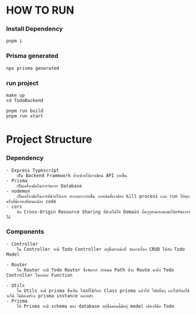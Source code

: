# HOW TO RUN 

### Install Dependency

```
pnpm i 
```

### Prisma generated

```
npx prisma generated
```

### run project 
```
make up
cd TodoBackend

pnpm run build
pnpm run start
```

# Project Structure 

### Dependency
	- Express Typescript
		เป็น Backend Framework ที่จะช่วยให้เราเขียน API ง่ายขึ้น 
	- Prisma
		เป็นเครื่องมือในการจัดการ Database 
	- nodemon
		เป็นเครื่องมือในการที่ช่วยให้การ ทำงานเราง่ายขึ้น จากเดิมที่เราต้อง kill process เเละ run ให้ทุกครั้งที่มีการเปลียนเเปลง code
	- cors
		คือ Cross-Origin Resource Sharing ที่ช่วยไม่ให้ Domain อื่นๆๆสามารถมาขอใช้ทรัพยากรได้ 

### Components
	- Controller
		ใน Controller จะมี Todo Controller อยุ่ซึ่งทำหน้าที่ จัดการเรื่อง CRUD ให้กับ Todo Model

	- Router
		ใน Router จะมี Todo Router ซึ่งจัดการ กำหนด Path ที่จะ Route มาถึง Todo Controller ในเเต่ละ Function

	- Utils
		ใน Utils จะมี prisma ซึ่งเป้น ไฟล์ที่ใช้เรียก Class prisma เเล้วให้ ไฟล์อื่นๆ เอาไปเรียกใช้จะได้ ไม่ต้องสร้าง prisma instance หลายตัว
	- Prisma
		ให้ Prisma จะมี schema ของ database อยุ่ซึ่งตอนนี้มีอยุ่ model เดียวก็คือ Todo 